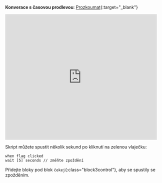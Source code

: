 **Konverace s časovou prodlevou**: [Prozkoumat](https://scratch.mit.edu/projects/1002036687/editor){:target="_blank"}

<div class="scratch-preview">
  <iframe allowtransparency="true" width="485" height="402" src="https://scratch.mit.edu/projects/embed/1002036687/?autostart=false" frameborder="0"></iframe>
</div>

Skript můžete spustit několik sekund po kliknutí na zelenou vlaječku:

```blocks3
when flag clicked
wait [5] seconds // změňte zpoždění
```

Přidejte bloky pod blok `čekej`{:class="block3control"}, aby se spustily se zpožděním. 
